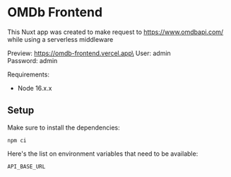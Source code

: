 # **OMDb Frontend**

This Nuxt app was created to make request to https://www.omdbapi.com/ while using a serverless middleware

Preview: https://omdb-frontend.vercel.app\
User: admin\
Password: admin

Requirements:

- Node 16.x.x

## Setup

Make sure to install the dependencies:
```
npm ci
```

Here's the list on environment variables that need to be available:

```
API_BASE_URL
```
